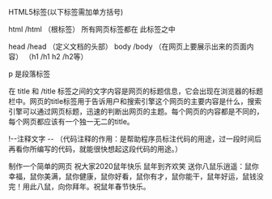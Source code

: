 HTML5标签(以下标签需加单方括号)

html     /html    （根标签）    所有网页标签都在 此标签之中

head     /head （定义文档的头部）               body  /body （在网页上要展示出来的页面内容）                  （h1    /h1       h2     /h2等）  

p 是段落标签

在 title 和 /title 标签之间的文字内容是网页的标题信息，它会出现在浏览器的标题栏中。网页的title标签用于告诉用户和搜索引擎这个网页的主要内容是什么，搜索引擎可以通过网页标题，迅速的判断出网页的主题。每个网页的内容都是不同的，每个网页都应该有一个独一无二的title。

!--注释文字 --    （代码注释的作用：是帮助程序员标注代码的用途，过一段时间后再看你所编写的代码，就能很快想起这段代码的用途。）

制作一个简单的网页       祝大家2020鼠年快乐    鼠年到齐欢笑   送你八鼠乐逍遥：鼠你幸福，鼠你美满，鼠你健康，鼠你好看，鼠你有才，鼠你能干，鼠年好运，鼠钱没完！用此八鼠，向你拜年。祝鼠年春节快乐。

